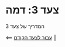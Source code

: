 # צעד 3: דמה

המדריך של צעד 3

[{]: <helper> (navStep)

⟸ <a href="step2.md">עבור לצעד הקודם</a> <b>║</b>

[}]: #